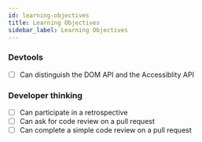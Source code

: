 ```yaml
---
id: learning-objectives
title: Learning Objectives
sidebar_label: Learning Objectives
---
```


### Devtools

- [ ] Can distinguish the DOM API and the Accessiblity API

### Developer thinking

- [ ] Can participate in a retrospective
- [ ] Can ask for code review on a pull request
- [ ] Can complete a simple code review on a pull request
